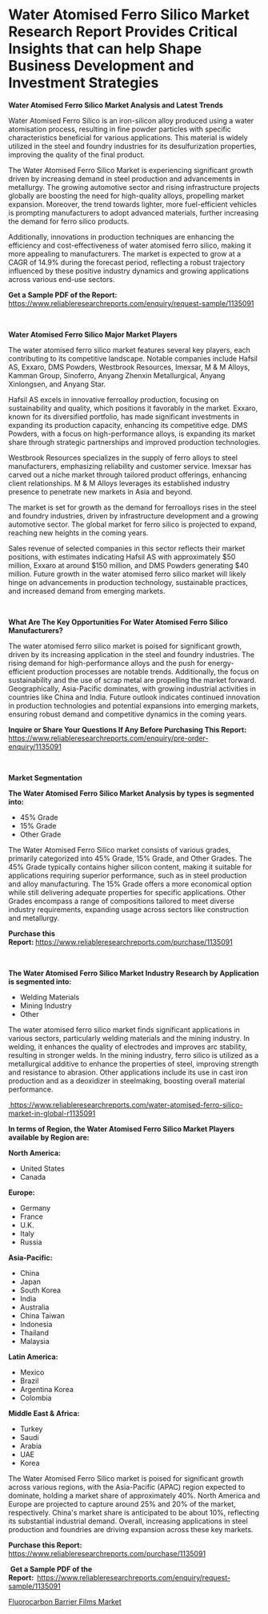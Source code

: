 <p><h1>Water Atomised Ferro Silico Market Research Report Provides Critical Insights that can help Shape Business Development and Investment Strategies</h1></p><p><strong>Water Atomised Ferro Silico Market Analysis and Latest Trends</strong></p>
<p><p>Water Atomised Ferro Silico is an iron-silicon alloy produced using a water atomisation process, resulting in fine powder particles with specific characteristics beneficial for various applications. This material is widely utilized in the steel and foundry industries for its desulfurization properties, improving the quality of the final product. </p><p>The Water Atomised Ferro Silico Market is experiencing significant growth driven by increasing demand in steel production and advancements in metallurgy. The growing automotive sector and rising infrastructure projects globally are boosting the need for high-quality alloys, propelling market expansion. Moreover, the trend towards lighter, more fuel-efficient vehicles is prompting manufacturers to adopt advanced materials, further increasing the demand for ferro silico products.</p><p>Additionally, innovations in production techniques are enhancing the efficiency and cost-effectiveness of water atomised ferro silico, making it more appealing to manufacturers. The market is expected to grow at a CAGR of 14.9% during the forecast period, reflecting a robust trajectory influenced by these positive industry dynamics and growing applications across various end-use sectors.</p></p>
<p><strong>Get a Sample PDF of the Report:&nbsp;</strong> <a href="https://www.reliableresearchreports.com/enquiry/request-sample/1135091?utm_campaign=2641&utm_medium=2&utm_source=Github&utm_content=ia&utm_term=25032025&utm_id=water-atomised-ferro-silico">https://www.reliableresearchreports.com/enquiry/request-sample/1135091</a></p>
<p>&nbsp;</p>
<p><strong>Water Atomised Ferro Silico Major Market Players</strong></p>
<p><p>The water atomised ferro silico market features several key players, each contributing to its competitive landscape. Notable companies include Hafsil AS, Exxaro, DMS Powders, Westbrook Resources, Imexsar, M & M Alloys, Kamman Group, Sinoferro, Anyang Zhenxin Metallurgical, Anyang Xinlongsen, and Anyang Star.</p><p>Hafsil AS excels in innovative ferroalloy production, focusing on sustainability and quality, which positions it favorably in the market. Exxaro, known for its diversified portfolio, has made significant investments in expanding its production capacity, enhancing its competitive edge. DMS Powders, with a focus on high-performance alloys, is expanding its market share through strategic partnerships and improved production technologies.</p><p>Westbrook Resources specializes in the supply of ferro alloys to steel manufacturers, emphasizing reliability and customer service. Imexsar has carved out a niche market through tailored product offerings, enhancing client relationships. M & M Alloys leverages its established industry presence to penetrate new markets in Asia and beyond.</p><p>The market is set for growth as the demand for ferroalloys rises in the steel and foundry industries, driven by infrastructure development and a growing automotive sector. The global market for ferro silico is projected to expand, reaching new heights in the coming years.</p><p>Sales revenue of selected companies in this sector reflects their market positions, with estimates indicating Hafsil AS with approximately $50 million, Exxaro at around $150 million, and DMS Powders generating $40 million. Future growth in the water atomised ferro silico market will likely hinge on advancements in production technology, sustainable practices, and increased demand from emerging markets.</p></p>
<p>&nbsp;</p>
<p><strong>What Are The Key Opportunities For Water Atomised Ferro Silico Manufacturers?</strong></p>
<p><p>The water atomised ferro silico market is poised for significant growth, driven by its increasing application in the steel and foundry industries. The rising demand for high-performance alloys and the push for energy-efficient production processes are notable trends. Additionally, the focus on sustainability and the use of scrap metal are propelling the market forward. Geographically, Asia-Pacific dominates, with growing industrial activities in countries like China and India. Future outlook indicates continued innovation in production technologies and potential expansions into emerging markets, ensuring robust demand and competitive dynamics in the coming years.</p></p>
<p><strong>Inquire or Share Your Questions If Any Before Purchasing This Report:</strong> <a href="https://www.reliableresearchreports.com/enquiry/pre-order-enquiry/1135091?utm_campaign=2641&utm_medium=2&utm_source=Github&utm_content=ia&utm_term=25032025&utm_id=water-atomised-ferro-silico">https://www.reliableresearchreports.com/enquiry/pre-order-enquiry/1135091</a></p>
<p>&nbsp;</p>
<p><strong>Market Segmentation</strong></p>
<p><strong>The Water Atomised Ferro Silico Market Analysis by types is segmented into:</strong></p>
<p><ul><li>45% Grade</li><li>15% Grade</li><li>Other Grade</li></ul></p>
<p><p>The Water Atomised Ferro Silico market consists of various grades, primarily categorized into 45% Grade, 15% Grade, and Other Grades. The 45% Grade typically contains higher silicon content, making it suitable for applications requiring superior performance, such as in steel production and alloy manufacturing. The 15% Grade offers a more economical option while still delivering adequate properties for specific applications. Other Grades encompass a range of compositions tailored to meet diverse industry requirements, expanding usage across sectors like construction and metallurgy.</p></p>
<p><strong>Purchase this Report:&nbsp;</strong><a href="https://www.reliableresearchreports.com/purchase/1135091?utm_campaign=2641&utm_medium=2&utm_source=Github&utm_content=ia&utm_term=25032025&utm_id=water-atomised-ferro-silico">https://www.reliableresearchreports.com/purchase/1135091</a></p>
<p>&nbsp;</p>
<p><strong>The Water Atomised Ferro Silico Market Industry Research by Application is segmented into:</strong></p>
<p><ul><li>Welding Materials</li><li>Mining Industry</li><li>Other</li></ul></p>
<p><p>The water atomised ferro silico market finds significant applications in various sectors, particularly welding materials and the mining industry. In welding, it enhances the quality of electrodes and improves arc stability, resulting in stronger welds. In the mining industry, ferro silico is utilized as a metallurgical additive to enhance the properties of steel, improving strength and resistance to abrasion. Other applications include its use in cast iron production and as a deoxidizer in steelmaking, boosting overall material performance.</p></p>
<p><a href="https://www.reliableresearchreports.com/water-atomised-ferro-silico-market-in-global-r1135091?utm_campaign=2641&utm_medium=2&utm_source=Github&utm_content=ia&utm_term=25032025&utm_id=water-atomised-ferro-silico">&nbsp;https://www.reliableresearchreports.com/water-atomised-ferro-silico-market-in-global-r1135091</a></p>
<p><strong>In terms of Region, the Water Atomised Ferro Silico Market Players available by Region are:</strong></p>
<p>
    <p> <strong> North America: </strong>
        <ul>
            <li>United States</li>
            <li>Canada</li>
        </ul>
        </p> 
    <p> <strong> Europe: </strong>
        <ul>
            <li>Germany</li>
            <li>France</li>
            <li>U.K.</li>
            <li>Italy</li>
            <li>Russia</li>
        </ul>
        </p> 
    <p> <strong> Asia-Pacific: </strong>
        <ul>
            <li>China</li>
            <li>Japan</li>
            <li>South Korea</li>
            <li>India</li>
            <li>Australia</li>
            <li>China Taiwan</li>
            <li>Indonesia</li>
            <li>Thailand</li>
            <li>Malaysia</li>
        </ul>
        </p> 
    <p> <strong> Latin America: </strong>
        <ul>
            <li>Mexico</li>
            <li>Brazil</li>
            <li>Argentina Korea</li>
            <li>Colombia</li>
        </ul>
        </p> 
    <p> <strong> Middle East & Africa: </strong>
        <ul>
            <li>Turkey</li>
            <li>Saudi</li>
            <li>Arabia</li>
            <li>UAE</li>
            <li>Korea</li>
        </ul>
    </p>
    </p>
<p><p>The Water Atomised Ferro Silico market is poised for significant growth across various regions, with the Asia-Pacific (APAC) region expected to dominate, holding a market share of approximately 40%. North America and Europe are projected to capture around 25% and 20% of the market, respectively. China's market share is anticipated to be about 10%, reflecting its substantial industrial demand. Overall, increasing applications in steel production and foundries are driving expansion across these key markets.</p></p>
<p><strong>Purchase this Report: </strong><a href="https://www.reliableresearchreports.com/purchase/1135091?utm_campaign=2641&utm_medium=2&utm_source=Github&utm_content=ia&utm_term=25032025&utm_id=water-atomised-ferro-silico">https://www.reliableresearchreports.com/purchase/1135091</a></p>
<p>&nbsp;<strong>Get a Sample PDF of the Report:&nbsp;&nbsp;</strong><a href="https://www.reliableresearchreports.com/enquiry/request-sample/1135091?utm_campaign=2641&utm_medium=2&utm_source=Github&utm_content=ia&utm_term=25032025&utm_id=water-atomised-ferro-silico">https://www.reliableresearchreports.com/enquiry/request-sample/1135091</a></p>
<p><strong></strong></p>
<p><p><a href="https://github.com/JakirUddin511/Market-Research-Report-List-2/blob/main/fluorocarbon-barrier-films-market.md?utm_campaign=2641&utm_medium=2&utm_source=Github&utm_content=ia&utm_term=25032025&utm_id=water-atomised-ferro-silico">Fluorocarbon Barrier Films Market</a></p></p>